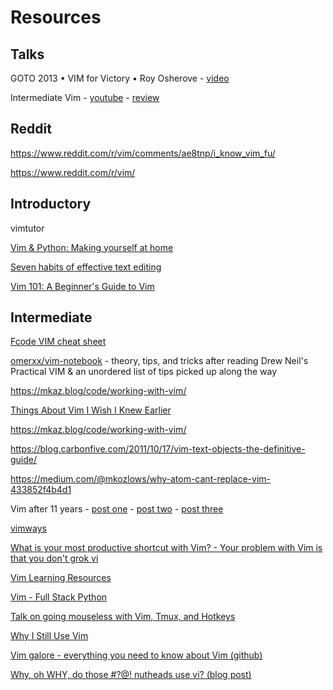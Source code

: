 # Resources

## Talks

GOTO 2013 • VIM for Victory • Roy Osherove - [video](https://www.youtube.com/watch?v=2BRbyQC9oMw)

Intermediate Vim - [youtube](https://www.youtube.com/watch?v=v0W7JkzQAzA) - [review](https://github.com/ADGEfficiency/personal/blob/master/reviews/work/intermeidate_vim.md)

## Reddit

https://www.reddit.com/r/vim/comments/ae8tnp/i_know_vim_fu/

https://www.reddit.com/r/vim/

## Introductory

vimtutor

[Vim & Python: Making yourself at home](https://justin.abrah.ms/vim/vim_and_python.html)

[Seven habits of effective text editing](http://moolenaar.net/habits.html)

[Vim 101: A Beginner's Guide to Vim](https://www.linux.com/learn/vim-101-beginners-guide-vim)

## Intermediate

[Fcode VIM cheat sheet](https://www.fcodelabs.com/2018/12/08/Vim-Cheats/)

[omerxx/vim-notebook](https://github.com/omerxx/vim-notebook/blob/master/VIM_NOTEBOOK.md) - theory, tips, and tricks after reading Drew Neil's Practical VIM & an unordered list of tips picked up along the way

https://mkaz.blog/code/working-with-vim/

[Things About Vim I Wish I Knew Earlier](https://blog.petrzemek.net/2016/04/06/things-about-vim-i-wish-i-knew-earlier/)

https://mkaz.blog/code/working-with-vim/

https://blog.carbonfive.com/2011/10/17/vim-text-objects-the-definitive-guide/

https://medium.com/@mkozlows/why-atom-cant-replace-vim-433852f4b4d1

Vim after 11 years - [post one](https://statico.github.io/vim.html) - [post two](https://statico.github.io/vim2.html) - [post three](https://statico.github.io/vim3.html)

[vimways](https://vimways.org/2018/)

[What is your most productive shortcut with Vim? - Your problem with Vim is that you don't grok vi](https://stackoverflow.com/questions/1218390/what-is-your-most-productive-shortcut-with-vim)

[Vim Learning Resources](https://thorstenball.com/blog/2012/07/09/vim-learning-resources/)

[Vim - Full Stack Python](https://www.fullstackpython.com/vim.html)

[Talk on going mouseless with Vim, Tmux, and Hotkeys](https://www.youtube.com/watch?v=E-ZbrtoSuzw)

[Why I Still Use Vim](https://medium.com/commitlog/why-i-still-use-vim-67afd76b4db6)

[Vim galore - everything you need to know about Vim (github)](https://github.com/mhinz/vim-galore#readme)

[Why, oh WHY, do those #?@! nutheads use vi? (blog post)](http://www.viemu.com/a-why-vi-vim.html)

